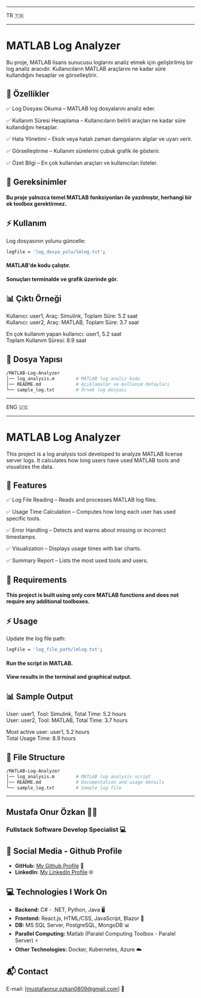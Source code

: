 -------------------------------------------------------------------

TR 🇹🇷

-------------------------------------------------------------------
# MATLAB Log Analyzer

Bu proje, MATLAB lisans sunucusu loglarını analiz etmek için geliştirilmiş bir log analiz aracıdır. Kullanıcıların MATLAB araçlarını ne kadar süre kullandığını hesaplar ve görselleştirir.

## 🚀 Özellikler

✅ Log Dosyası Okuma – MATLAB log dosyalarını analiz eder.

✅ Kullanım Süresi Hesaplama – Kullanıcıların belirli araçları ne kadar süre kullandığını hesaplar.

✅ Hata Yönetimi – Eksik veya hatalı zaman damgalarını algılar ve uyarı verir.

✅ Görselleştirme – Kullanım sürelerini çubuk grafik ile gösterir.

✅ Özet Bilgi – En çok kullanılan araçları ve kullanıcıları listeler.


## 📌 Gereksinimler

#### Bu proje yalnızca temel MATLAB fonksiyonları ile yazılmıştır, herhangi bir ek toolbox gerektirmez.

## ⚡ Kullanım

Log dosyasının yolunu güncelle:
```bash
logFile = 'log_dosya_yolu/lmlog.txt'; 
```
#### MATLAB'de kodu çalıştır.
#### Sonuçları terminalde ve grafik üzerinde gör.

## 📊 Çıktı Örneği

Kullanıcı: user1, Araç: Simulink, Toplam Süre: 5.2 saat  
Kullanıcı: user2, Araç: MATLAB, Toplam Süre: 3.7 saat  

En çok kullanım yapan kullanıcı: user1, 5.2 saat  
Toplam Kullanım Süresi: 8.9 saat  

## 📂 Dosya Yapısı
```bash
/MATLAB-Log-Analyzer
│── log_analysis.m        # MATLAB log analiz kodu
│── README.md             # Açıklamalar ve kullanım detayları
└── sample_log.txt        # Örnek log dosyası
```
-------------------------------------------------------------------

ENG 🇺🇸

-------------------------------------------------------------------

# MATLAB Log Analyzer

This project is a log analysis tool developed to analyze MATLAB license server logs. It calculates how long users have used MATLAB tools and visualizes the data.

## 🚀 Features

✅ Log File Reading – Reads and processes MATLAB log files.

✅ Usage Time Calculation – Computes how long each user has used specific tools.

✅ Error Handling – Detects and warns about missing or incorrect timestamps.

✅ Visualization – Displays usage times with bar charts.

✅ Summary Report – Lists the most used tools and users.


## 📌 Requirements

#### This project is built using only core MATLAB functions and does not require any additional toolboxes.

## ⚡ Usage

Update the log file path:

```bash
logFile = 'log_file_path/lmlog.txt'; 
```

#### Run the script in MATLAB.
#### View results in the terminal and graphical output.


## 📊 Sample Output

User: user1, Tool: Simulink, Total Time: 5.2 hours  
User: user2, Tool: MATLAB, Total Time: 3.7 hours  

Most active user: user1, 5.2 hours  
Total Usage Time: 8.9 hours 

## 📂 File Structure

```bash
/MATLAB-Log-Analyzer
│── log_analysis.m        # MATLAB log analysis script
│── README.md             # Documentation and usage details
└── sample_log.txt        # Sample log file
```

-----------------------------------------------------------


## **Mustafa Onur Özkan** 👨‍💻
### **Fullstack Software Develop Specialist** 💻

## 🔗 Social Media - Github Profile
- **GitHub:** [My Github Profile](https://github.com/moozkan) 🚀
- **LinkedIn:** [My LinkedIn Profile](https://www.linkedin.com/in/mustafa-onur-özkan-5650511a4) 🌐

## 💻 Technologies I Work On
- **Backend:** C# - .NET, Python, Java 🖥️
- **Frontend:** React.js, HTML/CSS, JavaScript, Blazor 🌟
- **DB:** MS SQL Server, PostgreSQL, MongoDB 📊
- **Parallel Computing:** Matlab (Paralel Computing Toolbox - Paralel Server) ⚡
- **Other Technologies:** Docker, Kubernetes, Azure ☁️

## 📬 Contact
E-mail: [mustafaonur.ozkan0809@gmail.com] 📧
